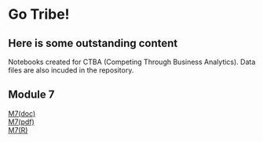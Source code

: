 ---
---
# Go Tribe!
## Here is some outstanding content

Notebooks created for CTBA (Competing Through Business Analytics).  Data files are also incuded in the repository.  

## Module 7
[M7(doc)](M7.docx)  
[M7(pdf)](M7.pdf)  
[M7(R)](M7.R)  
